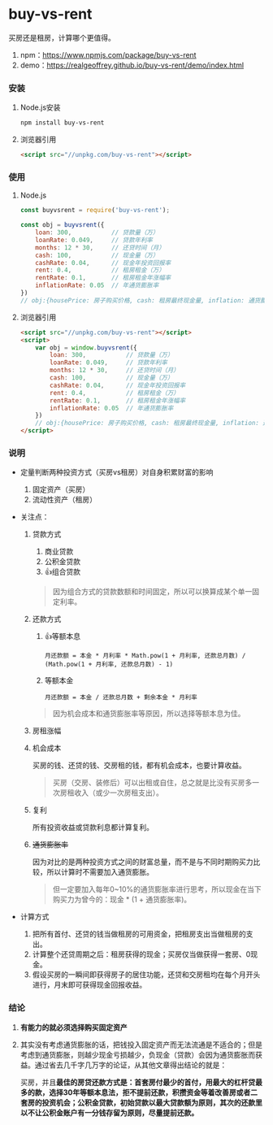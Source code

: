 # buy-vs-rent
买房还是租房，计算哪个更值得。

1. npm：<https://www.npmjs.com/package/buy-vs-rent>
2. demo：<https://realgeoffrey.github.io/buy-vs-rent/demo/index.html>

### 安装
1. Node.js安装

    ```bash
    npm install buy-vs-rent
    ```
2. 浏览器引用

    ```html
    <script src="//unpkg.com/buy-vs-rent"></script>
    ```

### 使用
1. Node.js

    ```javascript
    const buyvsrent = require('buy-vs-rent');

    const obj = buyvsrent({
        loan: 300,           // 贷款量（万）
        loanRate: 0.049,     // 贷款年利率
        months: 12 * 30,     // 还贷时间（月）
        cash: 100,           // 现金量（万）
        cashRate: 0.04,      // 现金年投资回报率
        rent: 0.4,           // 租房租金（万）
        rentRate: 0.1,       // 租房租金年涨幅率
        inflationRate: 0.05  // 年通货膨胀率
    })
    // obj:{housePrice: 房子购买价格, cash: 租房最终现金量, inflation: 通货膨胀倍数, power: 购买力, msg: 文本}
    ```
2. 浏览器引用

    ```html
    <script src="//unpkg.com/buy-vs-rent"></script>
    <script>
        var obj = window.buyvsrent({
            loan: 300,           // 贷款量（万）
            loanRate: 0.049,     // 贷款年利率
            months: 12 * 30,     // 还贷时间（月）
            cash: 100,           // 现金量（万）
            cashRate: 0.04,      // 现金年投资回报率
            rent: 0.4,           // 租房租金（万）
            rentRate: 0.1,       // 租房租金年涨幅率
            inflationRate: 0.05  // 年通货膨胀率
        })
        // obj:{housePrice: 房子购买价格, cash: 租房最终现金量, inflation: 通货膨胀倍数, power: 购买力, msg: 文本}
    </script>
    ```

### 说明
- 定量判断两种投资方式（买房vs租房）对自身积累财富的影响

    1. 固定资产（买房）
    2. 流动性资产（租房）
- 关注点：

    1. 贷款方式

        1. 商业贷款
        2. 公积金贷款
        3. :thumbsup:组合贷款

        >因为组合方式的贷款数额和时间固定，所以可以换算成某个单一固定利率。
    2. 还款方式

        1. :thumbsup:等额本息

            `月还款额 = 本金 * 月利率 * Math.pow(1 + 月利率, 还款总月数) / (Math.pow(1 + 月利率, 还款总月数) - 1)`
        2. 等额本金

            `月还款额 = 本金 / 还款总月数 + 剩余本金 * 月利率`
        >因为机会成本和通货膨胀率等原因，所以选择等额本息为佳。
    3. 房租涨幅
    4. 机会成本

        买房的钱、还贷的钱、交房租的钱，都有机会成本，也要计算收益。

        >买房（交房、装修后）可以出租或自住，总之就是比没有买房多一次房租收入（或少一次房租支出）。
    5. 复利

        所有投资收益或贷款利息都计算复利。
    6. ~~通货膨胀率~~

        因为对比的是两种投资方式之间的财富总量，而不是与不同时期购买力比较，所以计算时不需要加入通货膨胀。

        >但一定要加入每年0~10%的通货膨胀率进行思考，所以现金在当下购买力为曾今的：现金 * (1 + 通货膨胀率)。
- 计算方式

    1. 把所有首付、还贷的钱当做租房的可用资金，把租房支出当做租房的支出。
    2. 计算整个还贷周期之后：租房获得的现金；买房仅当做获得一套房、0现金。
    3. 假设买房的一瞬间即获得房子的居住功能，还贷和交房租均在每个月开头进行，月末即可获得现金回报收益。

### 结论

1. **有能力的就必须选择购买固定资产**
2. 其实没有考虑通货膨胀的话，把钱投入固定资产而无法流通是不适合的；但是考虑到通货膨胀，则越少现金亏损越少，负现金（贷款）会因为通货膨胀而获益。通过省去几千字几万字的论证，从其他文章得出结论的就是：

    买房，并且**最佳的房贷还款方式是：首套房付最少的首付，用最大的杠杆贷最多的款，选择30年等额本息法，拒不提前还款，积攒资金等着改善房或者二套房的投资机会；公积金贷款，初始贷款以最大贷款额为原则，其次的还款里以不让公积金账户有一分钱存留为原则，尽量提前还款。**
